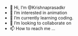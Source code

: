 - 👋 Hi, I’m @Krishnaprasadkr
- 👀 I’m interested in animation
- 🌱 I’m currently learning coding.
- 💞️ I’m looking to collaborate on 
- 📫 How to reach me ...

<!---
Krishnaprasadkr/Krishnaprasadkr is a ✨ special ✨ repository because its `README.md` (this file) appears on your GitHub profile.
You can click the Preview link to take a look at your changes.
--->
